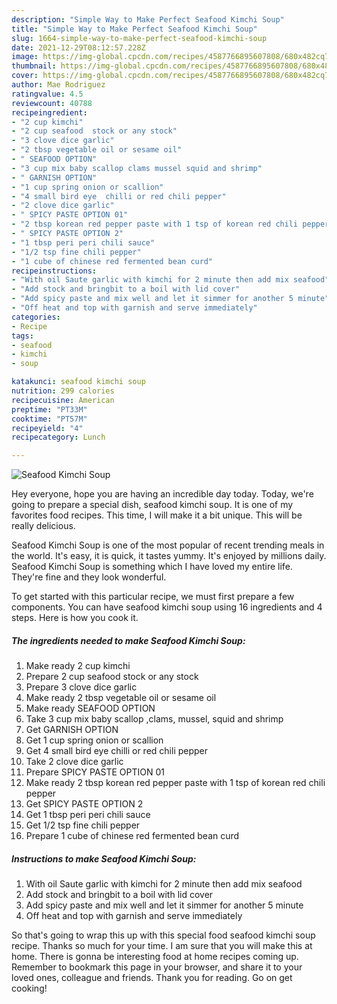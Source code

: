 ```yaml
---
description: "Simple Way to Make Perfect Seafood Kimchi Soup"
title: "Simple Way to Make Perfect Seafood Kimchi Soup"
slug: 1664-simple-way-to-make-perfect-seafood-kimchi-soup
date: 2021-12-29T08:12:57.228Z
image: https://img-global.cpcdn.com/recipes/4587766895607808/680x482cq70/seafood-kimchi-soup-recipe-main-photo.jpg
thumbnail: https://img-global.cpcdn.com/recipes/4587766895607808/680x482cq70/seafood-kimchi-soup-recipe-main-photo.jpg
cover: https://img-global.cpcdn.com/recipes/4587766895607808/680x482cq70/seafood-kimchi-soup-recipe-main-photo.jpg
author: Mae Rodriguez
ratingvalue: 4.5
reviewcount: 40788
recipeingredient:
- "2 cup kimchi"
- "2 cup seafood  stock or any stock"
- "3 clove dice garlic"
- "2 tbsp vegetable oil or sesame oil"
- " SEAFOOD OPTION"
- "3 cup mix baby scallop clams mussel squid and shrimp"
- " GARNISH OPTION"
- "1 cup spring onion or scallion"
- "4 small bird eye  chilli or red chili pepper"
- "2 clove dice garlic"
- " SPICY PASTE OPTION 01"
- "2 tbsp korean red pepper paste with 1 tsp of korean red chili pepper"
- " SPICY PASTE OPTION 2"
- "1 tbsp peri peri chili sauce"
- "1/2 tsp fine chili pepper"
- "1 cube of chinese red fermented bean curd"
recipeinstructions:
- "With oil Saute garlic with kimchi for 2 minute then add mix seafood"
- "Add stock and bringbit to a boil with lid cover"
- "Add spicy paste and mix well and let it simmer for another 5 minute"
- "Off heat and top with garnish and serve immediately"
categories:
- Recipe
tags:
- seafood
- kimchi
- soup

katakunci: seafood kimchi soup 
nutrition: 299 calories
recipecuisine: American
preptime: "PT33M"
cooktime: "PT57M"
recipeyield: "4"
recipecategory: Lunch

---
```



![Seafood Kimchi Soup](https://img-global.cpcdn.com/recipes/4587766895607808/680x482cq70/seafood-kimchi-soup-recipe-main-photo.jpg)

Hey everyone, hope you are having an incredible day today. Today, we're going to prepare a special dish, seafood kimchi soup. It is one of my favorites food recipes. This time, I will make it a bit unique. This will be really delicious.

Seafood Kimchi Soup is one of the most popular of recent trending meals in the world. It's easy, it is quick, it tastes yummy. It's enjoyed by millions daily. Seafood Kimchi Soup is something which I have loved my entire life. They're fine and they look wonderful.




To get started with this particular recipe, we must first prepare a few components. You can have seafood kimchi soup using 16 ingredients and 4 steps. Here is how you cook it.

<!--inarticleads1-->

##### The ingredients needed to make Seafood Kimchi Soup:

1. Make ready 2 cup kimchi
1. Prepare 2 cup seafood  stock or any stock
1. Prepare 3 clove dice garlic
1. Make ready 2 tbsp vegetable oil or sesame oil
1. Make ready  SEAFOOD OPTION
1. Take 3 cup mix baby scallop ,clams, mussel, squid and shrimp
1. Get  GARNISH OPTION
1. Get 1 cup spring onion or scallion
1. Get 4 small bird eye  chilli or red chili pepper
1. Take 2 clove dice garlic
1. Prepare  SPICY PASTE OPTION 01
1. Make ready 2 tbsp korean red pepper paste with 1 tsp of korean red chili pepper
1. Get  SPICY PASTE OPTION 2
1. Get 1 tbsp peri peri chili sauce
1. Get 1/2 tsp fine chili pepper
1. Prepare 1 cube of chinese red fermented bean curd




<!--inarticleads2-->

##### Instructions to make Seafood Kimchi Soup:

1. With oil Saute garlic with kimchi for 2 minute then add mix seafood
1. Add stock and bringbit to a boil with lid cover
1. Add spicy paste and mix well and let it simmer for another 5 minute
1. Off heat and top with garnish and serve immediately




So that's going to wrap this up with this special food seafood kimchi soup recipe. Thanks so much for your time. I am sure that you will make this at home. There is gonna be interesting food at home recipes coming up. Remember to bookmark this page in your browser, and share it to your loved ones, colleague and friends. Thank you for reading. Go on get cooking!
